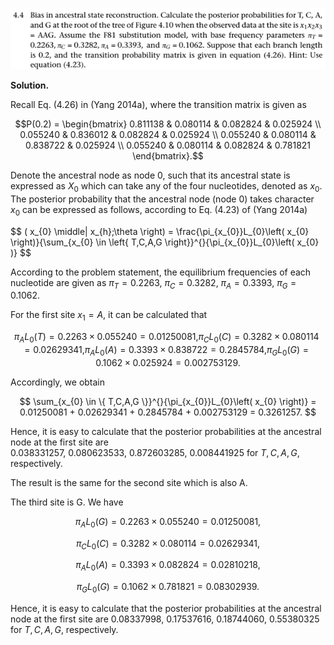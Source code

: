 <p>
  <img src=img/4.4-P.png>
</p>

**Solution.**

Recall Eq. (4.26) in (Yang 2014a), where the transition matrix is given
as

$$P(0.2) = \begin{bmatrix}
0.811138 & 0.080114 & 0.082824 & 0.025924 \\
0.055240 & 0.836012 & 0.082824 & 0.025924 \\
0.055240 & 0.080114 & 0.838722 & 0.025924 \\
0.055240 & 0.080114 & 0.082824 & 0.781821
\end{bmatrix}.$$

Denote the ancestral node as node 0, such that its ancestral state is
expressed as $X_{0}$ which can take any of the four nucleotides, denoted
as $x_{0}$. The posterior probability that the ancestral node (node 0)
takes character $x_{0}$ can be expressed as follows, according to Eq.
(4.23) of (Yang 2014a)

$$
( x_{0} \middle| x_{h};\theta \right) = \frac{\pi_{x_{0}}L_{0}\left( x_{0} \right)}{\sum_{x_{0} \in \left\{ T,C,A,G \right\}}^{}{\pi_{x_{0}}L_{0}\left( x_{0} )}
$$


According to the problem statement, the equilibrium frequencies of each
nucleotide are given as
$\pi_{T} = 0.2263,\ \pi_{C} = 0.3282,\ \pi_{A} = 0.3393,\ \pi_{G} = 0.1062.$

For the first site $x_{1} = A$, it can be calculated that

$${\pi_{A}L_{0}(T) = 0.2263 \times 0.055240 = 0.01250081,
}{\pi_{C}L_{0}(C) = 0.3282 \times 0.080114 = 0.02629341,
}{\pi_{A}L_{0}(A) = 0.3393 \times 0.838722 = 0.2845784,
}{\pi_{G}L_{0}(G) = 0.1062 \times 0.025924 = 0.002753129.}$$

Accordingly, we obtain

$$
\sum_{x_{0} \in \{ T,C,A,G \}}^{}{\pi_{x_{0}}L_{0}\left( x_{0} \right)} = 0.01250081 + 0.02629341 + 0.2845784 + 0.002753129 = 0.3261257.
$$


Hence, it is easy to calculate that the posterior probabilities at the
ancestral node at the first site are
$0.038331257,\ 0.080623533,\ 0.872603285,\ 0.008441925$ for $T,C,A,G$,
respectively.

The result is the same for the second site which is also A.

The third site is G. We have

$$\pi_{A}L_{0}(G) = 0.2263 \times 0.055240 = 0.01250081,$$

$$\pi_{C}L_{0}(C) = 0.3282 \times 0.080114 = 0.02629341,$$

$$\pi_{A}L_{0}(A) = 0.3393 \times 0.082824 = 0.02810218,$$

$$\pi_{G}L_{0}(G) = 0.1062 \times 0.781821 = 0.08302939.$$

Hence, it is easy to calculate that the posterior probabilities at the
ancestral node at the first site are 0.08337998, 0.17537616, 0.18744060,
0.55380325 for $T,C,A,G$, respectively.

